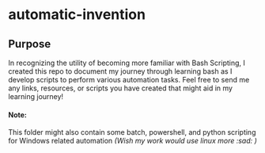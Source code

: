 # automatic-invention

## Purpose
In recognizing the utility of becoming more familiar with Bash Scripting, I created this repo to document my journey through learning bash as I develop scripts to perform various automation tasks. Feel free to send me any links, resources, or scripts you have created that might aid in my learning journey! 

#### Note:
This folder might also contain some batch, powershell, and python scripting for Windows related automation
_(Wish my work would use linux more :sad: )_
